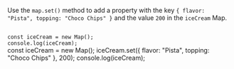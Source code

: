 Use the `map.set()` method to
add a property with the key
`{ flavor: "Pista", topping: "Choco Chips" }`
and
the value `200`
in the `iceCream` Map.

<codeblock type="exercise" language="javascript" testMode="fixedInput">
<code>
const iceCream = new Map();
console.log(iceCream);
</code>

<solution>
const iceCream = new Map();
iceCream.set({ flavor: "Pista", topping: "Choco Chips" }, 200);
console.log(iceCream);
</solution>
</codeblock>